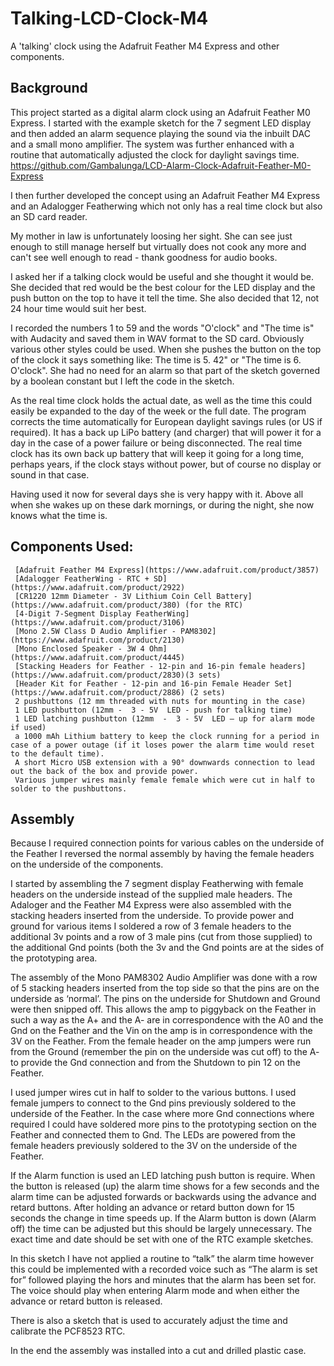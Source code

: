 # Talking-LCD-Clock-M4
A 'talking' clock using the Adafruit Feather M4 Express and other components. 
## Background
This project started as a digital alarm clock using an Adafruit Feather M0 Express. I started with the example sketch for the 7 segment LED display and then added an alarm sequence playing the sound  via the inbuilt DAC and a small mono amplifier. The system was further enhanced with a routine that automatically adjusted the clock for daylight savings time.
https://github.com/Gambalunga/LCD-Alarm-Clock-Adafruit-Feather-M0-Express

I then further developed the concept using an Adafruit Feather M4 Express and an Adalogger Featherwing which not only has a real time clock but also an SD card reader.

My mother in law is unfortunately loosing her sight. She can see just enough to still manage herself but virtually does not cook any more and can't see well enough to read - thank goodness for audio books.

I asked her if a talking clock would be useful and she thought it would be. She decided that red would be the best colour for the LED display and the push button on the top to have it tell the time. She also decided that 12, not 24 hour time would suit her best. 

I recorded the numbers 1 to 59 and the words "O'clock" and "The time is" with Audacity and saved them in WAV format to the SD card.  Obviously various other styles could be used. When she pushes the button on the top of the clock it says something like: The time is 5. 42" or "The time is 6. O'clock".  She had no need for an alarm so that part of the sketch governed by a boolean constant but I left the code in the sketch.

As the real time clock holds the actual date, as well as the time this could easily be expanded to the day of the week or the full date. The program corrects the time automatically for European daylight savings rules (or US if required). It has a back up LiPo battery (and charger) that will power it for a day in the case of a power failure or being disconnected. The real time clock has its own back up battery that will keep it going for a long time, perhaps years, if the clock stays without power, but of course no display or sound in that case. 

Having used it now for several days she is very happy with it. Above all when she wakes up on these dark mornings, or during the night, she now knows what the time is. 

## Components Used:
     [Adafruit Feather M4 Express](https://www.adafruit.com/product/3857)
     [Adalogger FeatherWing - RTC + SD](https://www.adafruit.com/product/2922) 
     [CR1220 12mm Diameter - 3V Lithium Coin Cell Battery](https://www.adafruit.com/product/380) (for the RTC) 
     [4-Digit 7-Segment Display FeatherWing](https://www.adafruit.com/product/3106) 
     [Mono 2.5W Class D Audio Amplifier - PAM8302](https://www.adafruit.com/product/2130) 
     [Mono Enclosed Speaker - 3W 4 Ohm](https://www.adafruit.com/product/4445) 
     [Stacking Headers for Feather - 12-pin and 16-pin female headers](https://www.adafruit.com/product/2830)(3 sets)
     [Header Kit for Feather - 12-pin and 16-pin Female Header Set](https://www.adafruit.com/product/2886) (2 sets)
     2 pushbuttons (12 mm threaded with nuts for mounting in the case) 
     1 LED pushbutton (12mm -  3 - 5V  LED - push for talking time)
     1 LED latching pushbutton (12mm  -  3 - 5V  LED – up for alarm mode if used) 
     a 1000 mAh Lithium battery to keep the clock running for a period in case of a power outage (if it loses power the alarm time would reset to the default time). 
     A short Micro USB extension with a 90° downwards connection to lead out the back of the box and provide power. 
     Various jumper wires mainly female female which were cut in half to solder to the pushbuttons. 

## Assembly
Because I required connection points for various cables on the underside of the Feather I reversed the normal assembly by having the female headers on the underside of the components. 

I started by assembling the 7 segment display Featherwing with female headers on the underside instead of the supplied male headers. The Adaloger and the Feather M4 Express were also assembled with the stacking headers inserted from the underside. To provide power and ground for various items I soldered a row of 3 female headers to the additional 3v points and a row of 3 male pins (cut from those supplied) to the additional Gnd points (both the 3v and the Gnd points are at the sides of the prototyping area.

The assembly of the Mono PAM8302 Audio Amplifier was done with a row of 5 stacking headers inserted from the top side so that the pins are on the underside as ‘normal’. The pins on the underside for Shutdown and Ground were then snipped off. This allows the amp to piggyback on the Feather in such a way as the A+ and the A- are in correspondence with the A0 and the Gnd on the Feather and the Vin on the amp is in correspondence with the 3V on the Feather. From the female header on the amp jumpers were run from the Ground (remember the pin on the underside was cut off) to the A- to provide the Gnd connection and from the Shutdown to pin 12 on the Feather.

I used jumper wires cut in half to solder to the various buttons. I used female jumpers to connect to the Gnd pins previously soldered to the underside of the Feather. In the case where more Gnd connections where required I could have soldered more pins to the prototyping section on the Feather and connected them to Gnd. The LEDs are powered from the female headers previously soldered to the 3V on the underside of the Feather. 

If the Alarm function is used an LED latching push button is require. When the button is released (up) the alarm time shows for a few seconds and the alarm time can be adjusted forwards or backwards using the advance and retard buttons. After holding an advance or retard button down for 15 seconds the change in time speeds up. If the Alarm button is down (Alarm off) the time can be adjusted but this should be largely unnecessary. The exact time and date should be set with one of the RTC example sketches. 

In this sketch I have not applied a routine to “talk” the alarm time however this could be implemented with a recorded voice such as “The alarm is set for”  followed playing the hors and minutes that the alarm has been set for. The voice should play when entering Alarm mode and when either the advance or retard button is released.

There is also a sketch that is used to accurately adjust the time and calibrate the PCF8523 RTC.

In the end the assembly was installed into a cut and drilled plastic case.

